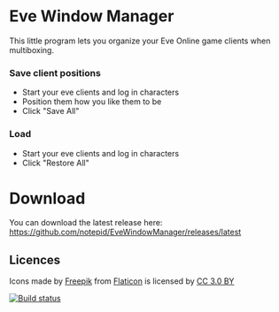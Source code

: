 # Eve Window Manager
This little program lets you organize your Eve Online game clients when multiboxing.

### Save client positions
* Start your eve clients and log in characters
* Position them how you like them to be
* Click "Save All"

### Load
* Start your eve clients and log in characters
* Click "Restore All"

# Download
You can download the latest release here: https://github.com/notepid/EveWindowManager/releases/latest

## Licences
Icons made by [Freepik](https://www.flaticon.com/authors/freepik) from [Flaticon](https://www.flaticon.com/) is licensed by [CC 3.0 BY](http://creativecommons.org/licenses/by/3.0/)

[![Build status](https://notepid.visualstudio.com/EveWindowManager-DevOps/_apis/build/status/EveWindowManager)](https://notepid.visualstudio.com/EveWindowManager-DevOps/_build/latest?definitionId=6)
